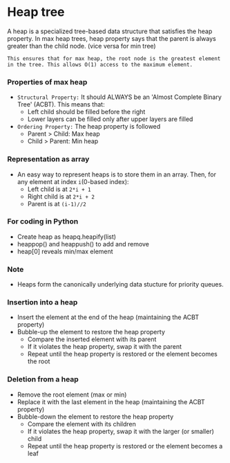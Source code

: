 # Heap tree
A heap is a specialized tree-based data structure that satisfies the heap property. In max heap trees, heap property says that the parent is always greater than the child node. (vice versa for min tree)

`This ensures that for max heap, the root node is the greatest element in the tree. This allows O(1) access to the maximum element.`

### Properties of max heap
- `Structural Property:` It should ALWAYS be an 'Almost Complete Binary Tree' (ACBT). This means that:
  - Left child should be filled before the right
  - Lower layers can be filled only after upper layers are filled
- `Ordering Property:` The heap property is followed
  - Parent > Child: Max heap
  - Child > Parent: Min heap

### Representation as array
- An easy way to represent heaps is to store them in an array. Then, for any element at index `i`(0-based index):
  - Left child is at `2*i + 1`
  - Right child is at `2*i + 2`
  - Parent is at `(i-1)//2`

### For coding in Python
- Create heap as heapq.heapify(list)
- heappop() and heappush() to add and remove
- heap[0] reveals min/max element

### Note
- Heaps form the canonically underlying data stucture for priority queues.

### Insertion into a heap
- Insert the element at the end of the heap (maintaining the ACBT property)
- Bubble-up the element to restore the heap property
  - Compare the inserted element with its parent
  - If it violates the heap property, swap it with the parent
  - Repeat until the heap property is restored or the element becomes the root

### Deletion from a heap
- Remove the root element (max or min)
- Replace it with the last element in the heap (maintaining the ACBT property)
- Bubble-down the element to restore the heap property
  - Compare the element with its children
  - If it violates the heap property, swap it with the larger (or smaller) child
  - Repeat until the heap property is restored or the element becomes a leaf
